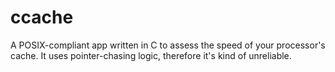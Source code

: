 # ccache
A POSIX-compliant app written in C to assess the speed of your processor's cache. It uses pointer-chasing logic, therefore it's kind of unreliable.
